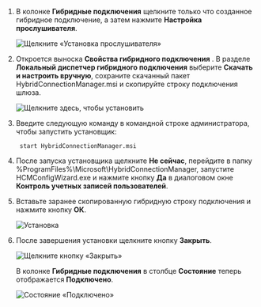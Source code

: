 
1. В колонке **Гибридные подключения** щелкните только что созданное гибридное подключение, а затем нажмите **Настройка прослушивателя**.
   
    ![Щелкните «Установка прослушивателя»](./media/app-service-hybrid-connections-manager-install/D04ClickListenerSetup.png)
2. Откроется выноска **Свойства гибридного подключения** . В разделе **Локальный диспетчер гибридного подключения** выберите **Скачать и настроить вручную**, сохраните скачанный пакет HybridConnectionManager.msi и скопируйте строку подключения шлюза.
   
    ![Щелкните здесь, чтобы установить](./media/app-service-hybrid-connections-manager-install/D05ClickToInstallHCM.png)
3. Введите следующую команду в командной строке администратора, чтобы запустить установщик:
   
        start HybridConnectionManager.msi
4. После запуска установщика щелкните **Не сейчас**, перейдите в папку %ProgramFiles%\Microsoft\HybridConnectionManager, запустите HCMConfigWizard.exe и нажмите кнопку **Да** в диалоговом окне **Контроль учетных записей пользователей**.
5. Вставьте заранее скопированную гибридную строку подключения и нажмите кнопку **ОК**. 
   
    ![Установка](./media/app-service-hybrid-connections-manager-install/D08aHCMInstallManual.png)
6. После завершения установки щелкните кнопку **Закрыть**.
   
    ![Щелкните кнопку «Закрыть»](./media/app-service-hybrid-connections-manager-install/D09HCMInstallComplete.png)
   
    В колонке **Гибридные подключения** в столбце **Состояние** теперь отображается **Подключено**. 
   
    ![Состояние «Подключено»](./media/app-service-hybrid-connections-manager-install/D10HCStatusConnected.png)


